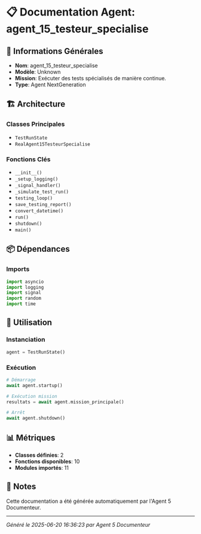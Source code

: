 # 📋 Documentation Agent: agent_15_testeur_specialise

## 🎯 Informations Générales

- **Nom**: agent_15_testeur_specialise
- **Modèle**: Unknown
- **Mission**: Exécuter des tests spécialisés de manière continue.
- **Type**: Agent NextGeneration

## 🏗️ Architecture

### Classes Principales
- `TestRunState`
- `RealAgent15TesteurSpecialise`

### Fonctions Clés
- `__init__()`
- `_setup_logging()`
- `_signal_handler()`
- `_simulate_test_run()`
- `testing_loop()`
- `save_testing_report()`
- `convert_datetime()`
- `run()`
- `shutdown()`
- `main()`

## 📦 Dépendances

### Imports
```python
import asyncio
import logging
import signal
import random
import time
```

## 🚀 Utilisation

### Instanciation
```python
agent = TestRunState()
```

### Exécution
```python
# Démarrage
await agent.startup()

# Exécution mission
resultats = await agent.mission_principale()

# Arrêt
await agent.shutdown()
```

## 📊 Métriques

- **Classes définies**: 2
- **Fonctions disponibles**: 10
- **Modules importés**: 11

## 📝 Notes

Cette documentation a été générée automatiquement par l'Agent 5 Documenteur.

---
*Généré le 2025-06-20 16:36:23 par Agent 5 Documenteur*

